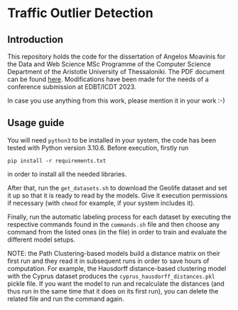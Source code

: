# Traffic Outlier Detection

## Introduction
This repository holds the code for the dissertation of Angelos Moavinis for the Data and Web Science MSc Programme of the Computer Science Department of the Aristotle University of Thessaloniki. The PDF document can be found [here](http://ikee.lib.auth.gr/record/342389). Modifications have been made for the needs of a conference submission at EDBT/ICDT 2023.

In case you use anything from this work, please mention it in your work :-)

## Usage guide
You will need `python3` to be installed in your system, the code has been tested with Python version 3.10.6. Before execution, firstly run 
```
pip install -r requirements.txt
```
in order to install all the needed libraries.

After that, run the `get_datasets.sh` to download the Geolife dataset and set it up so that it is ready to read by the models. Give it execution permissions if necessary (with `chmod` for example, if your system includes it).

Finally, run the automatic labeling process for each dataset by executing the respective commands found in the `commands.sh` file and then choose any command from the listed ones (in the file) in order to train and evaluate the different model setups.

NOTE: the Path Clustering-based models build a distance matrix on their first run and they read it in subsequent runs in order to save hours of computation. For example, the Hausdorff distance-based clustering model with the Cyprus dataset produces the `cyprus_hausdorff_distances.pkl` pickle file. If you want the model to run and recalculate the distances (and thus run in the same time that it does on its first run), you can delete the related file and run the command again.